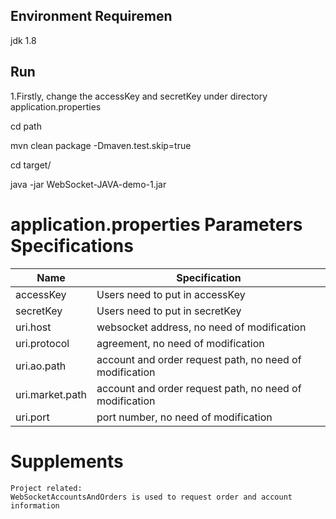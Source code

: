 ## Environment Requiremen
jdk 1.8

## Run  

1.Firstly, change the accessKey and secretKey under directory application.properties

cd path

mvn clean package -Dmaven.test.skip=true

cd target/

java -jar WebSocket-JAVA-demo-1.jar  




# application.properties Parameters Specifications
| Name| Specification|
|----|----|
|accessKey |Users need to put in accessKey|
|    secretKey | Users need to put in secretKey|
|   uri.host      | websocket address, no need of modification|
|   uri.protocol  | agreement, no need of modification|
|    uri.ao.path     |  account and order request path, no need of modification|
|    uri.market.path     |  account and order request path, no need of modification|
|    uri.port     |  port number, no need of modification|


# Supplements
```
Project related:
WebSocketAccountsAndOrders is used to request order and account information
```






